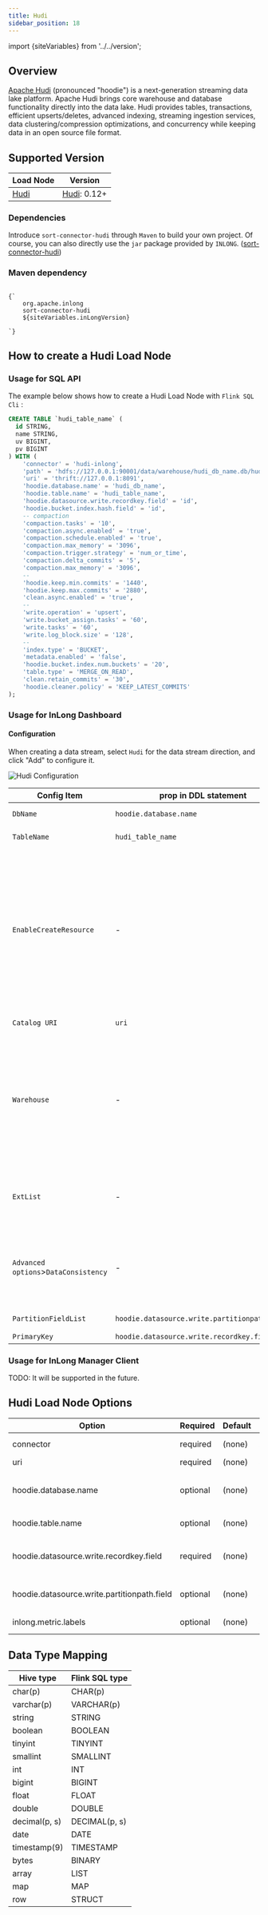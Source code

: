 ```yaml
---
title: Hudi
sidebar_position: 18
---
```


import {siteVariables} from '../../version';

## Overview

[Apache Hudi](https://hudi.apache.org/cn/docs/overview/) (pronounced "hoodie") is a next-generation streaming data lake platform.
Apache Hudi brings core warehouse and database functionality directly into the data lake.
Hudi provides tables, transactions, efficient upserts/deletes, advanced indexing, streaming ingestion services, data clustering/compression optimizations, and concurrency while keeping data in an open source file format.

## Supported Version

| Load Node         | Version                                                          |
| ----------------- | ---------------------------------------------------------------- |
| [Hudi](./hudi.md) | [Hudi](https://hudi.apache.org/cn/docs/quick-start-guide): 0.12+ |

### Dependencies

Introduce `sort-connector-hudi` through `Maven` to build your own project.
Of course, you can also directly use the `jar` package provided by `INLONG`.
([sort-connector-hudi](https://inlong.apache.org/download/))

### Maven dependency

<pre><code parentName="pre">
{`<dependency>
    <groupId>org.apache.inlong</groupId>
    <artifactId>sort-connector-hudi</artifactId>
    <version>${siteVariables.inLongVersion}</version>
</dependency>
`}
</code></pre>

## How to create a Hudi Load Node

### Usage for SQL API

The example below shows how to create a Hudi Load Node with `Flink SQL Cli` :

```sql
CREATE TABLE `hudi_table_name` (
  id STRING,
  name STRING,
  uv BIGINT,
  pv BIGINT
) WITH (
    'connector' = 'hudi-inlong',
    'path' = 'hdfs://127.0.0.1:90001/data/warehouse/hudi_db_name.db/hudi_table_name',
    'uri' = 'thrift://127.0.0.1:8091',
    'hoodie.database.name' = 'hudi_db_name',
    'hoodie.table.name' = 'hudi_table_name',
    'hoodie.datasource.write.recordkey.field' = 'id',
    'hoodie.bucket.index.hash.field' = 'id',
    -- compaction
    'compaction.tasks' = '10',
    'compaction.async.enabled' = 'true',
    'compaction.schedule.enabled' = 'true',
    'compaction.max_memory' = '3096',
    'compaction.trigger.strategy' = 'num_or_time',
    'compaction.delta_commits' = '5',
    'compaction.max_memory' = '3096',
    --
    'hoodie.keep.min.commits' = '1440',
    'hoodie.keep.max.commits' = '2880',
    'clean.async.enabled' = 'true',
    --
    'write.operation' = 'upsert',
    'write.bucket_assign.tasks' = '60',
    'write.tasks' = '60',
    'write.log_block.size' = '128',
    --
    'index.type' = 'BUCKET',
    'metadata.enabled' = 'false',
    'hoodie.bucket.index.num.buckets' = '20',
    'table.type' = 'MERGE_ON_READ',
    'clean.retain_commits' = '30',
    'hoodie.cleaner.policy' = 'KEEP_LATEST_COMMITS'
);
```

### Usage for InLong Dashboard

#### Configuration

When creating a data stream, select `Hudi` for the data stream direction, and click "Add" to configure it.

![Hudi Configuration](img/hudi.png)

| Config Item                          | prop in DDL statement                         | remark                                                                                                                                                                               |
| ------------------------------------ | --------------------------------------------- | ------------------------------------------------------------------------------------------------------------------------------------------------------------------------------------ |
| `DbName`                             | `hoodie.database.name`                        | the name of database                                                                                                                                                                 |
| `TableName`                          | `hudi_table_name`                             | the name of table                                                                                                                                                                    |
| `EnableCreateResource`               | -                                             | If the library table already exists and does not need to be modified, select [Do not create], <br/>otherwise select [Create], and the system will automatically create the resource. |
| `Catalog URI`                        | `uri`                                         | The server uri of catalog                                                                                                                                                            |
| `Warehouse`                          | -                                             | The location where the hudi table is stored in HDFS<br/>In the SQL DDL, the path attribute is to splice the `warehouse path` with the name of db and table                           |
| `ExtList`                            | -                                             | The DDL attribute of the hudi table needs to be prefixed with 'ddl.'                                                                                                                 |
| `Advanced options`>`DataConsistency` | -                                             | Consistency semantics of Flink computing engine: `EXACTLY_ONCE` or `AT_LEAST_ONCE`                                                                                                   |
| `PartitionFieldList`                 | `hoodie.datasource.write.partitionpath.field` | partition field list                                                                                                                                                                 |
| `PrimaryKey`                         | `hoodie.datasource.write.recordkey.field`     | primary key                                                                                                                                                                          |

### Usage for InLong Manager Client

TODO: It will be supported in the future.

## Hudi Load Node Options

| Option                                      | Required | Default | Type   | Description                                                                                                                                                                                                                   |
| ------------------------------------------- | -------- | ------- | ------ | ----------------------------------------------------------------------------------------------------------------------------------------------------------------------------------------------------------------------------- |
| connector                                   | required | (none)  | String | Specify what connector to use, here should be 'hudi-inlong'.                                                                                                                                                                  |
| uri                                         | required | (none)  | String | Metastore uris for hive sync                                                                                                                                                                                                  |
| hoodie.database.name                        | optional | (none)  | String | Database name that will be used for incremental query.If different databases have the same table name during  incremental query,  we can set it to limit the table name under a specific database                             |
| hoodie.table.name                           | optional | (none)  | String | Table name that will be used for registering with Hive. Needs to be same across runs.                                                                                                                                         |
| hoodie.datasource.write.recordkey.field     | required | (none)  | String | Record key field. Value to be used as the `recordKey` component of `HoodieKey`.  Actual value will be obtained by invoking .toString() on the field value. Nested fields can be specified using  the dot notation eg: `a.b.c` |
| hoodie.datasource.write.partitionpath.field | optional | (none)  | String | Partition path field. Value to be used at the partitionPath component of HoodieKey.  Actual value obtained by invoking .toString()                                                                                            |
| inlong.metric.labels                        | optional | (none)  | String | Inlong metric label, format of value is groupId=xxgroup&streamId=xxstream&nodeId=xxnode.                                                                                                                                      |

## Data Type Mapping

| Hive type     | Flink SQL type |
| ------------- | -------------- |
| char(p)       | CHAR(p)        |
| varchar(p)    | VARCHAR(p)     |
| string        | STRING         |
| boolean       | BOOLEAN        |
| tinyint       | TINYINT        |
| smallint      | SMALLINT       |
| int           | INT            |
| bigint        | BIGINT         |
| float         | FLOAT          |
| double        | DOUBLE         |
| decimal(p, s) | DECIMAL(p, s)  |
| date          | DATE           |
| timestamp(9)  | TIMESTAMP      |
| bytes         | BINARY         |
| array         | LIST           |
| map           | MAP            |
| row           | STRUCT         |
